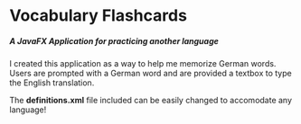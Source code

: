# Vocabulary Flashcards
##### A JavaFX Application for practicing another language

I created this application as a way to help me memorize German words. Users are prompted with a German word and are provided a textbox to type the English translation. 

The **definitions.xml** file included can be easily changed to accomodate any language!

